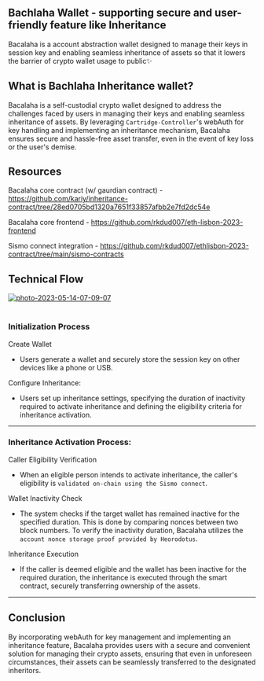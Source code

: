 ## Bachlaha Wallet - supporting secure and user-friendly feature like Inheritance

Bacalaha is a account abstraction wallet designed to manage their keys in session key and enabling seamless inheritance of assets so that it lowers the barrier of crypto wallet usage to public✨

## What is Bachlaha Inheritance wallet?

Bacalaha is a self-custodial crypto wallet designed to address the challenges faced by users in managing their keys and enabling seamless inheritance of assets. By leveraging `Cartridge-Controller`'s webAuth for key handling and implementing an inheritance mechanism, Bacalaha ensures secure and hassle-free asset transfer, even in the event of key loss or the user's demise.

## Resources

Bacalaha core contract (w/ gaurdian contract) - https://github.com/kariy/inheritance-contract/tree/28ed0705bd1320a7651f33857afbb2e7fd2dc54e

Bacalaha core frontend - https://github.com/rkdud007/eth-lisbon-2023-frontend

Sismo connect integration - https://github.com/rkdud007/ethlisbon-2023-contract/tree/main/sismo-contracts

## Technical Flow

<a href="https://ibb.co/8Bp9ymT"><img src="https://i.ibb.co/Jd4HYc0/photo-2023-05-14-07-09-07.jpg" alt="photo-2023-05-14-07-09-07" border="0"></a><br /><a target='_blank' href='https://freeonlinedice.com/'></a><br />

### Initialization Process

Create Wallet

- Users generate a wallet and securely store the session key on other devices like a phone or USB.

Configure Inheritance:

- Users set up inheritance settings, specifying the duration of inactivity required to activate inheritance and defining the eligibility criteria for inheritance activation.

---

### Inheritance Activation Process:

Caller Eligibility Verification

- When an eligible person intends to activate inheritance, the caller's eligibility is `validated on-chain using the Sismo connect`.

Wallet Inactivity Check

- The system checks if the target wallet has remained inactive for the specified duration. This is done by comparing nonces between two block numbers. To verify the inactivity duration, Bacalaha utilizes the `account nonce storage proof provided by Heorodotus`.

Inheritance Execution

- If the caller is deemed eligible and the wallet has been inactive for the required duration, the inheritance is executed through the smart contract, securely transferring ownership of the assets.

---

## Conclusion

By incorporating webAuth for key management and implementing an inheritance feature, Bacalaha provides users with a secure and convenient solution for managing their crypto assets, ensuring that even in unforeseen circumstances, their assets can be seamlessly transferred to the designated inheritors.
